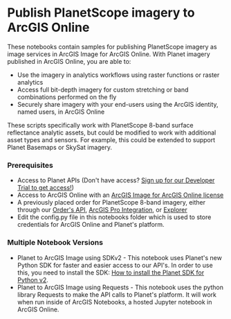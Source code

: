 # Publish PlanetScope imagery to ArcGIS Online

These notebooks contain samples for publishing PlanetScope imagery as image services in ArcGIS Image for ArcGIS Online.  With Planet imagery published in ArcGIS Online, you are able to:

* Use the imagery in analytics workflows using raster functions or raster analytics
* Access full bit-depth imagery for custom stretching or band combinations performed on the fly
* Securely share imagery with your end-users using the ArcGIS identity, named users, in ArcGIS Online

These scripts specifically work with PlanetScope 8-band surface reflectance analytic assets, but could be modified to work with additional asset types and sensors.  For example, this could be extended to support Planet Basemaps or SkySat imagery.

### Prerequisites

* Access to Planet APIs (Don't have access? [Sign up for our Developer Trial to get access!](https://developers.planet.com/devtrial/))
* Access to ArcGIS Online with an [ArcGIS Image for ArcGIS Online license](https://www.esri.com/en-us/arcgis/products/arcgis-image/options/arcgis-online)
* A previously placed order for PlanetScope 8-band imagery, either through our [Order's API](https://developers.planet.com/docs/orders/), [ArcGIS Pro Integration](https://developers.planet.com/docs/integrations/arcgis/), or [Explorer](https://www.planet.com/explorer)
* Edit the config.py file in this notebooks folder which is used to store credentials for ArcGIS Online and Planet's platform.

### Multiple Notebook Versions

* Planet to ArcGIS Image using SDKv2 - This notebook uses Planet's new Python SDK for faster and easier access to our API's.  In order to use this, you need to install the SDK: [How to install the Planet SDK for Python v2](https://planet-sdk-for-python-v2.readthedocs.io/en/latest/python/sdk-guide/).
* Planet to ArcGIS Image using Requests - This notebook uses the python library Requests to make the API calls to Planet's platform.  It will work when run inside of ArcGIS Notebooks, a hosted Jupyter notebook in ArcGIS Online.

